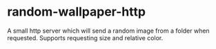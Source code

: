 # random-wallpaper-http
A small http server which will send a random image from a folder when requested. Supports requesting size and relative color.
